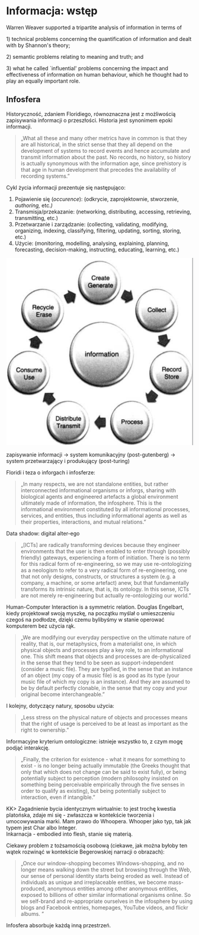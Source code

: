 # Informacja: wstęp

Warren Weaver supported a tripartite analysis of information in terms of

1\) technical problems concerning the quantification of information and dealt with by Shannon's theory;

2\) semantic problems relating to meaning and truth; and

3\) what he called \`influential' problems concerning the impact and effectiveness of information on human behaviour, which he thought had to play an equally important role.

## Infosfera

Historyczność, zdaniem Floridiego, równoznaczna jest z możliwością zapisywania informacji o przeszłości. Historia jest synonimem epoki informacji.

> „What all these and many other metrics have in common is that they are all historical, in the strict sense that they all depend on the development of systems to record events and hence accumulate and transmit information about the past. No records, no history, so history is actually synonymous with the information age, since prehistory is that age in human development that precedes the availability of recording systems.”

Cykl życia informacji prezentuje się następująco:

1. Pojawienie się \(_occurence_\): \(odkrycie, zaprojektownie, stworzenie, _authoring,_ etc._\)_
2. Transmisja/przekazanie: \(networking, distributing, accessing, retrieving, transmitting, etc.\)
3. Przetwarzanie i zarządzanie: \(collecting, validating, modifying, organizing, indexing, classifying, filtering, updating, sorting, storing, etc.\)
4. Użycie: \(monitoring, modelling, analysing, explaining, planning, forecasting, decision-making, instructing, educating, learning, etc.\)

![](../.gitbook/assets/zrzut-ekranu-2020-04-4-o-13.47.24.png)



zapisywanie informacji -&gt; system komunikacyjny \(post-gutenberg\) -&gt; system przetwarzający i produkujący \(post-turing\)

Floridi i teza o inforgach i infosferze:

> „In many respects, we are not standalone entities, but rather interconnected informational organisms or inforgs, sharing with biological agents and engineered artefacts a global environment ultimately made of information, the infosphere. This is the informational environment constituted by all informational processes, services, and entities, thus including informational agents as well as their properties, interactions, and mutual relations.”

Data shadow: digital alter-ego

> „\[ICTs\] are radically transforming devices because they engineer environments that the user is then enabled to enter through \(possibly friendly\) gateways, experiencing a form of initiation. There is no term for this radical form of re-engineering, so we may use re-ontologizing as a neologism to refer to a very radical form of re-engineering, one that not only designs, constructs, or structures a system \(e.g. a company, a machine, or some artefact\) anew, but that fundamentally transforms its intrinsic nature, that is, its ontology. In this sense, ICTs are not merely re-engineering but actually re-ontologizing our world.”

Human-Computer Interaction is a symmetric relation. Douglas Engelbart, kiedy projektował swoją myszkę, na początku myślał o umieszczeniu czegoś na podłodze, dzięki czemu bylibyśmy w stanie operować komputerem bez użycia rąk.

> „We are modifying our everyday perspective on the ultimate nature of reality, that is, our metaphysics, from a materialist one, in which physical objects and processes play a key role, to an informational one. This shift means that objects and processes are de-physicalized in the sense that they tend to be seen as support-independent \(consider a music file\). They are typified, in the sense that an instance of an object \(my copy of a music file\) is as good as its type \(your music file of which my copy is an instance\). And they are assumed to be by default perfectly clonable, in the sense that my copy and your original become interchangeable.”

I kolejny, dotyczący natury, sposobu użycia:

> „Less stress on the physical nature of objects and processes means that the right of usage is perceived to be at least as important as the right to ownership.”

Informacyjne kryterium ontologiczne: istnieje wszystko to, z czym mogę podjąć interakcję.

> „Finally, the criterion for existence - what it means for something to exist - is no longer being actually immutable \(the Greeks thought that only that which does not change can be said to exist fully\), or being potentially subject to perception \(modern philosophy insisted on something being perceivable empirically through the five senses in order to qualify as existing\), but being potentially subject to interaction, even if intangible.”

KK&gt; Zagadnienie bycia identycznym wirtualnie: to jest trochę kwestia platońska, zdaje mi się - zwłaszcza w kontekście tworzenia i umocowywania marki. Mam prawo do Whoopera. Whooper jako typ, tak jak typem jest Char albo Integer.  
Inkarnacja - embodied into flesh, stanie się materią. 

Ciekawy problem z tożsamością osobową \(ciekawe, jak można byłoby ten wątek rozwinąć w kontekście Begerowskiej narracji o obrazach\):

> „Once our window-shopping becomes Windows-shopping, and no longer means walking down the street but browsing through the Web, our sense of personal identity starts being eroded as well. Instead of individuals as unique and irreplaceable entities, we become mass-produced, anonymous entities among other anonymous entities, exposed to billions of other similar informational organisms online. So we self-brand and re-appropriate ourselves in the infosphere by using blogs and Facebook entries, homepages, YouTube videos, and flickr albums. ”

Infosfera absorbuje każdą inną przestrzeń.



